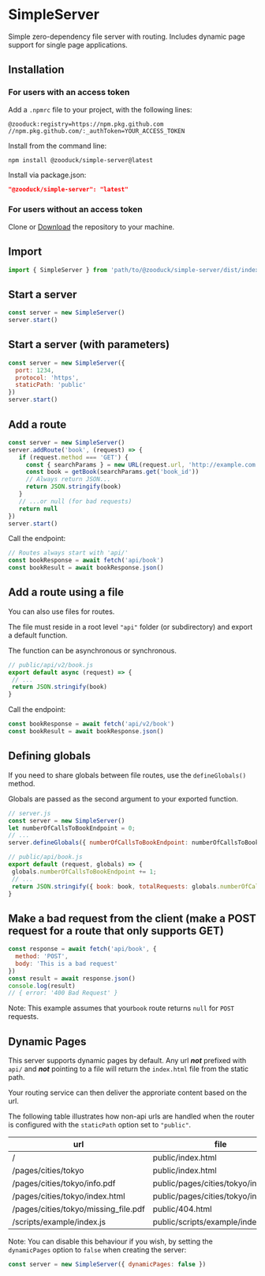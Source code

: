 # SimpleServer

Simple zero-dependency file server with routing. Includes dynamic page support for single page applications.

## Installation

### For users with an access token

Add a `.npmrc` file to your project, with the following lines:

```text
@zooduck:registry=https://npm.pkg.github.com
//npm.pkg.github.com/:_authToken=YOUR_ACCESS_TOKEN
```

Install from the command line:

```node
npm install @zooduck/simple-server@latest
```

Install via package.json:

```json
"@zooduck/simple-server": "latest"
```

### For users without an access token

Clone or [Download](https://github.com/zooduck/simple-server/archive/refs/heads/master.zip) the repository to your machine.

## Import

```javascript
import { SimpleServer } from 'path/to/@zooduck/simple-server/dist/index.module.js'
```

## Start a server

```javascript
const server = new SimpleServer()
server.start()
```

## Start a server (with parameters)

```javascript
const server = new SimpleServer({
  port: 1234,
  protocol: 'https',
  staticPath: 'public'
})
server.start()
```

## Add a route

```javascript
const server = new SimpleServer()
server.addRoute('book', (request) => {
   if (request.method === 'GET') {
     const { searchParams } = new URL(request.url, 'http://example.com')
     const book = getBook(searchParams.get('book_id'))
     // Always return JSON...
     return JSON.stringify(book)
   }
   // ...or null (for bad requests)
   return null
})
server.start()
```

Call the endpoint:

```javascript
// Routes always start with 'api/'
const bookResponse = await fetch('api/book')
const bookResult = await bookResponse.json()
```

## Add a route using a file

You can also use files for routes.

The file must reside in a root level `"api"` folder (or subdirectory) and export a default function.

The function can be asynchronous or synchronous.

```javascript
// public/api/v2/book.js
export default async (request) => {
 // ...
 return JSON.stringify(book)
}
```

Call the endpoint:

```javascript
const bookResponse = await fetch('api/v2/book')
const bookResult = await bookResponse.json()
```

## Defining globals

If you need to share globals between file routes, use the `defineGlobals()` method.

Globals are passed as the second argument to your exported function.

```javascript
// server.js
const server = new SimpleServer()
let numberOfCallsToBookEndpoint = 0;
// ...
server.defineGlobals({ numberOfCallsToBookEndpoint: numberOfCallsToBookEndpoint })

// public/api/book.js
export default (request, globals) => {
 globals.numberOfCallsToBookEndpoint += 1;
 // ...
 return JSON.stringify({ book: book, totalRequests: globals.numberOfCallsToBookEndpoint })
}
```

## Make a bad request from the client (make a POST request for a route that only supports GET)

```javascript
const response = await fetch('api/book', {
  method: 'POST',
  body: 'This is a bad request'
})
const result = await response.json()
console.log(result)
// { error: '400 Bad Request' }

```

Note: This example assumes that your`book` route returns `null` for `POST` requests.

## Dynamic Pages

This server supports dynamic pages by default. Any url ***not*** prefixed with `api/` and ***not*** pointing to a file will return the `index.html` file from the static path.

Your routing service can then deliver the approriate content based on the url.

The following table illustrates how non-api urls are handled when the router is configured with the `staticPath` option set to `"public"`.

| url                                  | file                                 |
| ------------------------------------ | ------------------------------------ |
| /                                    | public/index.html                    |
| /pages/cities/tokyo                  | public/index.html                    |
| /pages/cities/tokyo/info.pdf         | public/pages/cities/tokyo/info.pdf   |
| /pages/cities/tokyo/index.html       | public/pages/cities/tokyo/index.html |
| /pages/cities/tokyo/missing_file.pdf | public/404.html                      |
| /scripts/example/index.js            | public/scripts/example/index.js      |

Note: You can disable this behaviour if you wish, by setting the `dynamicPages` option to `false` when creating the server:

```javascript
const server = new SimpleServer({ dynamicPages: false })
```
